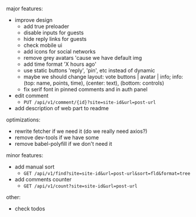 major features:

- improve design
  - add true preloader
  - disable inputs for guests
  - hide reply links for guests
  - check mobile ui
  - add icons for social networks 
  - remove grey avatars 'cause we have default img
  - add time format 'X hours ago'
  - use static buttons 'reply', 'pin', etc instead of dynamic
  - maybe we should change layout: vote buttons | avatar | info; info: (top: name, points, time), (center: text), (bottom: controls)
  - fix serif font in pinned comments and in auth panel
- edit comment
  - `PUT /api/v1/comment/{id}?site=site-id&url=post-url`
- add description of web part to readme

optimizations:

- rewrite fetcher if we need it (do we really need axios?)
- remove dev-tools if we have some
- remove babel-polyfill if we don't need it
  
  
minor features:
  
- add manual sort
  - `GET /api/v1/find?site=site-id&url=post-url&sort=fld&format=tree`
- add comments counter
  - `GET /api/v1/count?site=site-id&url=post-url`


other:

- check todos
